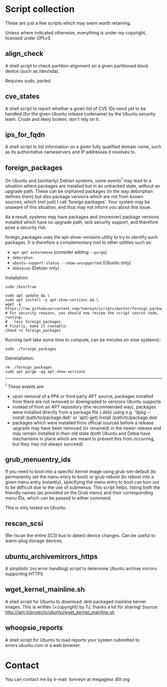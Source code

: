 # Script collection

These are just a few scripts which may seem worth retaining.

Unless where indicated otherwise, everything is under my copyright, licensed under GPLv3.

## align_check

A shell script to check partition alignment on a given partitioned block device (such as /dev/sda).

Requires sudo, parted

## cve_states

A shell script to report whether a given list of CVE IDs need yet to be handled (for the given Ubuntu release codename) by the Ubuntu security team. Crude and likely broken, don't rely on it.

## ips_for_fqdn

A shell script to list information on a given fully qualified domain name, such as its authoritative nameservers and IP addresses it resolves to.

## foreign_packages

On Ubuntu and (similarily) Debian systems, some events<sup>1</sup> may lead to a situation where packages are installed but in an untracked state, without an upgrade path. These can be orphaned packages (in the way deborphan defines them) but also package versions which are not from known sources, which (not just) I call 'foreign packages'. Your system may be unaware of this situation, and thus may not inform you about this issue.

As a result, systems may have packages and (moreover) package versions installed which have no upgrade path, lack security support, and therefore pose a security risk.

foreign_packages uses the apt-show-versions utility to try to identify such packages. It is therefore a complementary tool to other utilities such as:
- `apt-get autoremove` (consider adding `--purge`)
- `deborphan`
- `ubuntu-support-status --show-unsupported` (Ubuntu only)
- `debsecan` (Debian only)


Installation:

```
sudo /bin/true

sudo apt update && \
sudo apt install -y apt-show-versions && \
wget -q https://raw.githubusercontent.com/tomreyn/scripts/master/foreign_packages
# For security reasons, you should now review the script source code, running:
#   less foreign_packages
# Finally, make it runnable:
chmod +x foreign_packages
```

Running (will take some time to compute, can be minutes on slow systems):
```
sudo ./foreign_packages
```

Deinstallation:

```
rm ./foreign_packages
sudo apt purge -qq apt-show-versions
```

---
<sup>1</sup> These events are:
- upon removal of a PPA or third party APT source, packages installed from there are not removed or downgraded to versions Ubuntu supports
- instead of from an APT repository (the recommended way), packages were installed directly from a package file (.deb) using e.g. 'dpkg --install /path/to/package.deb' or 'apt(-get) install /path/to/package.deb'
- packages which were installed from official sources before a release upgrade may have been removed (or renamed) in the newer release and may remain installed in their old state (both Ubuntu and Debia have mechanisms in place which are meant to prevent this from occurring, but they may not always succeed)

## grub_menuentry_ids

If you need to boot into a specific kernel image using grub-set-default (to permanently set the menu entry to boot) or grub-reboot (to reboot into a given menu entry instantly), specifying the menu entry to boot can turn out to be difficult due to the use of submenus. This script helps, listing both the friendly names (as provided on the Grub menu) and their corresponding menu IDs, which can be passed to either command.

This is only tested on Ubuntu.

## rescan_scsi

(Re-)scan the entire SCSI bus to detect device changes. Can be useful to warm-plug storage devices.

## ubuntu_archivemirrors_https

A simplistic (no error handling) script to determine Ubuntu archive mirrors supporting HTTPS

## wget_kernel_mainline.sh

A shell script for Ubuntu to download .deb packaged mainline kernel images. This is written (+copyright) by TJ, thanks a lot for sharing!
Source: http://iam.tj/projects/ubuntu/wget_kernel_mainline.sh

## whoopsie_reports

A shell script for Ubuntu to load reports your system submitted to errors.ubuntu.com in a web browser.

# Contact

You can contact me by e-mail: tomreyn at megaglest d0t org
